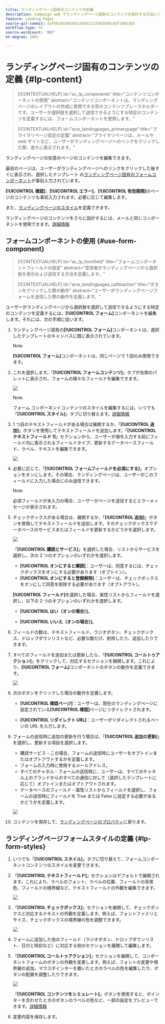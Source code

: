 ```yaml
---
title: ランディングページ固有のコンテンツの定義
description: Campaign web でランディングページ固有のコンテンツを設計する方法について説明します
feature: Landing Pages
source-git-commit: 2afb8c03305262c5695121fb03936c6d738833b5
workflow-type: ht
source-wordcount: '887'
ht-degree: 100%

---
```


# ランディングページ固有のコンテンツの定義 {#lp-content}

>[!CONTEXTUALHELP]
>id="ac_lp_components"
>title="コンテンツコンポーネントの使用"
>abstract="コンテンツコンポーネントは、ランディングページのレイアウトの作成に使用できる空のコンテンツプレースホルダーです。ユーザーが選択肢を選択して送信できるようにする特定のコンテンツを定義するには、フォームコンポーネントを使用します。"

>[!CONTEXTUALHELP]
>id="acw_landingpages_primarypage"
>title="プライマリページ設定の定義"
>abstract="プライマリページは、メールや web サイトなど、ユーザーがランディングページへのリンクをクリックした際、直ちに表示されます。"

ランディングページの任意のページのコンテンツを編集できます。

最初のページは、ユーザーがランディングページへのリンクをクリックした後すぐに表示され、選択したテンプレート <!-- to enable users to select and submit their choices--> の[ランディングページ固有のフォームコンポーネント](#use-form-component)が事前入力されています。

**[!UICONTROL 確認]**、**[!UICONTROL エラー]**、**[!UICONTROL 有効期限]**&#x200B;のページのコンテンツも事前入力されます。必要に応じて編集します。

また、[ランディングページのスタイル](#lp-form-styles)を定義できます。

ランディングページのコンテンツをさらに設計するには、メールと同じコンポーネントを使用できます。[詳細情報](../email/content-components.md#add-content-components)

## フォームコンポーネントの使用 {#use-form-component}

>[!CONTEXTUALHELP]
>id="ac_lp_formfield"
>title="フォームコンポーネントフィールドの設定"
>abstract="受信者がランディングページから選択肢を表示および送信する方法を定義します。"

>[!CONTEXTUALHELP]
>id="acw_landingpages_calltoaction"
>title="ボタンをクリックした際の動作"
>abstract="ユーザーがランディングページフォームを送信した際の動作を定義します。"

ユーザーがランディングページから選択肢を選択して送信できるようにする特定のコンテンツを定義するには、**[!UICONTROL フォーム]**&#x200B;コンポーネントを編集します。それには、次の手順に従います。

1. ランディングページ固有の&#x200B;**[!UICONTROL フォーム]**&#x200B;コンポーネントは、選択したテンプレートのキャンバスに既に表示されています。

   >[!NOTE]
   >
   >**[!UICONTROL フォーム]**&#x200B;コンポーネントは、同じページで 1 回のみ使用できます。

1. これを選択します。「**[!UICONTROL フォームコンテンツ]**」タブが右側のパレットに表示され、フォームの様々なフィールドを編集できます。

   ![](assets/lp-form-component.png)

   >[!NOTE]
   >
   >フォーム コンポーネントコンテンツのスタイルを編集するには、いつでも「**[!UICONTROL スタイル]**」タブに切り替えます。[詳細情報](#lp-form-styles)

1. 1 つ目のテキストフィールドがある場合は展開するか、「**[!UICONTROL 追加]**」ボタンを使用してテキストフィールドを追加します。「**[!UICONTROL テキストフィールド 1]**」セクションから、ユーザーが値を入力する前にフィールド内に表示されるフィールドタイプ、更新するデータベースフィールド、ラベル、テキストを編集できます。

   ![](assets/lp-form-text-field.png)

1. 必要に応じて、「**[!UICONTROL フォームフィールドを必須にする]**」オプションをオンにします。その場合、ランディングページは、ユーザーがこのフィールドに入力した場合にのみ送信できます。

   >[!NOTE]
   >
   >必須フィールドが未入力の場合、ユーザーがページを送信するとエラーメッセージが表示されます。

1. チェックボックスがある場合は、展開するか、「**[!UICONTROL 追加]**」ボタンを使用してテキストフィールドを追加します。そのチェックボックスでデータベースのサービスまたはフィールドを更新するかどうかを選択します。

   ![](assets/lp-form-checkbox.png)

   「**[!UICONTROL 購読とサービス]**」を選択した場合、リストからサービスを選択し、次の 2 つのオプションのいずれかを選択します。

   * **[!UICONTROL オンにすると購読]**：ユーザーは、同意するには、チェックボックスをオンにする必要があります（オプトイン）。
   * **[!UICONTROL オンにすると登録解除]**：ユーザーは、チェックボックスをオンにして同意を削除する必要があります（オプトアウト）。

   **[!UICONTROL フィールド]**&#x200B;を選択した場合、属性リストからフィールドを選択し、以下の 2 つのオプションのいずれかを選択します。

   * **[!UICONTROL はい（オンの場合）]**。<!--TBC-->

   * **[!UICONTROL いいえ（オンの場合）]**。<!--TBC-->

1. フィールドの数は、テキストフィールド、ラジオボタン、チェックボックス、ドロップダウンリストなど、必要な数だけ、削除したり、追加したりできます。

1. すべてのフィールドを追加または更新したら、「**[!UICONTROL コールトゥアクション]**」をクリックして、対応するセクションを展開します。これにより、**[!UICONTROL フォーム]**&#x200B;コンポーネントのボタンの動作を定義できます。

   ![](assets/lp-call-to-action.png)

1. 次のボタンをクリックした場合の動作を定義します。

   * **[!UICONTROL 確認ページ]**：ユーザーは、現在のランディングページに設定されている&#x200B;**[!UICONTROL 確認]**&#x200B;ページにリダイレクトされます。

   * **[!UICONTROL リダイレクト URL]**：ユーザーがリダイレクトされるページの URL を入力します。

1. フォームの送信時に追加の更新を行う場合は、「**[!UICONTROL 追加の更新]**」を選択し、更新する項目を選択します。
   * 購読サービス - この場合、フォームの送信時にユーザーをオプトインまたはオプトアウトするかを定義します。
   * フォームの入力時に使用するメールアドレス。
   * すべてのチャネル - フォームの送信時に、ユーザーは、すべてのチャネル上のブランドからのすべての通信に対して（選択したテンプレートに応じて）オプトインまたはオプトアウトされます。
   * データベースのフィールド - 属性リストからフィールドを選択し、フォームの送信時にフィールドを True または False に設定する必要があるかどうかを定義します。

   ![](assets/lp-form-additionnal-updates.png)

1. コンテンツを保存して、[ランディングページのプロパティ](create-lp.md#create-landing-page)に戻ります。

## ランディングページフォームスタイルの定義 {#lp-form-styles}

1. いつでも「**[!UICONTROL スタイル]**」タブに切り替えて、フォームコンポーネントコンテンツのスタイルを変更できます。

1. 「**[!UICONTROL テキストフィールド]**」セクションはデフォルトで展開されます。これにより、ラベルのフォント、ラベルの位置、フィールドの背景色、フィールドの境界線など、テキストフィールドの外観を編集できます。

   ![](assets/lp-text-styles.png)

1. 「**[!UICONTROL チェックボックス]**」セクションを展開して、チェックボックスと対応するテキストの外観を定義します。例えば、フォントファミリとサイズ、チェックボックスの境界線の色を調整できます。

   ![](assets/lp-checkbox-style.png)

1. フォームに追加した他のフィールド（ラジオボタン、ドロップダウンリスト、日付と時刻など）に対応する他のセクションを展開して編集します。

1. 「**[!UICONTROL コールトゥアクション]**」セクションを展開して、コンポーネントフォームのボタンの外観を変更します。例えば、フォントの変更や境界線の追加、マウスポインターを置いたときのラベルの色を編集したり、ボタンの配置を調整したりできます。

   ![](assets/lp-call-to-action-style.png)

   「**[!UICONTROL コンテンツをシミュレート]**」ボタンを使用すると、ポインターを合わせたときのボタンのラベルの色など、一部の設定をプレビューできます。[詳細情報](create-lp.md#test-landing-page)

1. 変更内容を保存します。
